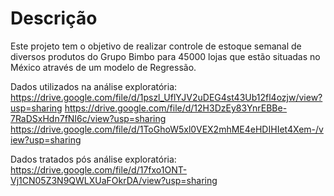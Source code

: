 # Descrição
Este projeto tem o objetivo de realizar controle de estoque semanal de diversos produtos do Grupo Bimbo para 45000 lojas que estão situadas no México através de um modelo de Regressão.

Dados utilizados na análise exploratória: 
https://drive.google.com/file/d/1pszl_UflYJV2uDEG4st43Ub12fl4ozjw/view?usp=sharing
https://drive.google.com/file/d/12H3DzEy83YnrEBBe-7RaDSxHdn7fNI6c/view?usp=sharing
https://drive.google.com/file/d/1ToGhoW5xl0VEX2mhME4eHDIHIet4Xem-/view?usp=sharing

Dados tratados pós análise exploratória:
https://drive.google.com/file/d/17fxo1ONT-Vj1CN05Z3N9QWLXUaFOkrDA/view?usp=sharing
